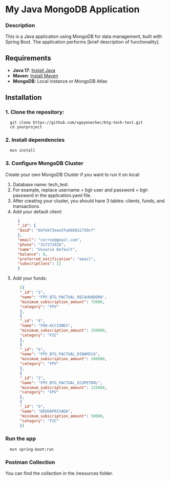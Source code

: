 # My Java MongoDB Application

### Description
This is a Java application using MongoDB for data management, built with Spring Boot. The application performs [brief description of functionality].

## Requirements
- **Java 17**: [Install Java](https://www.oracle.com/java/technologies/javase-jdk11-downloads.html)
- **Maven**: [Install Maven](https://maven.apache.org/install.html)
- **MongoDB**: Local instance or MongoDB Atlas

## Installation

### 1. Clone the repository:
      git clone https://github.com/vgoyenechec/btg-tech-test.git
      cd yourproject
      
### 2. Install dependencies
      mvn install

### 3. Configure MongoDB Cluster
Create your own MongoDB Cluster if you want to run it on local:
1. Database name: tech_test.
2. For example, replace username = bgt-user and password = bgt-password in the application.yaml file.
3. After creating your cluster, you should have 3 tables: clients, funds, and transactions
4. Add your default client: 
   ```json
     {
     "_id": {
     "$oid": "66febf3eae5fa66b652750cf"
     },
     "email": "correo@gmail.com",
     "phone": "317272818",
     "name": "Usuario Default",
     "balance": 0,
     "preferred_notification": "email",
     "subscriptions": []      
     }
5. Add your funds: 
   ```json
      [{
      "_id": "1",
      "name": "FPV_BTG_PACTUAL_RECAUDADORA",
      "minimum_subscription_amount": 75000,
      "category": "FPV"
      },
      {
      "_id": "4",
      "name": "FDO-ACCIONES",
      "minimum_subscription_amount": 250000,
      "category": "FIC"
      },
      {
      "_id": "5",
      "name": "FPV_BTG_PACTUAL_DINAMICA",
      "minimum_subscription_amount": 100000,
      "category": "FPV"
      },
      {
      "_id": "2",
      "name": "FPV_BTG_PACTUAL_ECOPETROL",
      "minimum_subscription_amount": 125000,
      "category": "FPV"
      },
      {
      "_id": "3",
      "name": "DEUDAPRIVADA",
      "minimum_subscription_amount": 50000,
      "category": "FIC"
      }]

### Run the app
      mvn spring-boot:run


### Postman Collection
You can find the collection in the /resources folder.